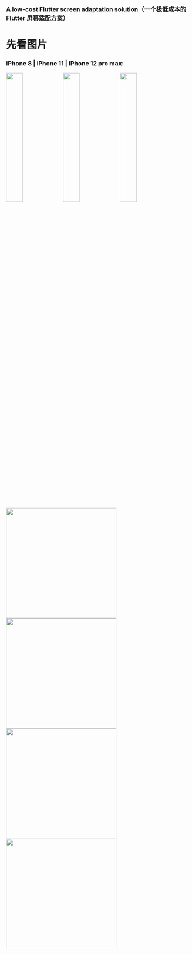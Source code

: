 ### A low-cost Flutter screen adaptation solution（一个极低成本的 Flutter 屏幕适配方案）
# 先看图片
###  iPhone 8 | iPhone 11 | iPhone 12 pro max:
<p>
   <img src="https://github.com/niezhiyang/flutter_autosize_screen/blob/master/art/iPhone%208.png?raw=true" width="30%" height="30%">
   <img src="https://github.com/niezhiyang/flutter_autosize_screen/blob/master/art/iPhone%2011.png?raw=true" width="30%" height="30%">
   <img src="https://github.com/niezhiyang/flutter_autosize_screen/blob/master/art/iPhone%2012.png?raw=true" width="30%" height="30%">
</p>
<img src="https://github.com/niezhiyang/flutter_autosize_screen/blob/master/art/iPhone%208.png?raw=true" width="300">
<img src="https://github.com/niezhiyang/flutter_autosize_screen/blob/master/art/iPhone%2011.png?raw=true" width="300">
<img src="https://github.com/niezhiyang/flutter_autosize_screen/blob/master/art/iPhone%2012.png?raw=true" width="300">
<img src="https://github.com/niezhiyang/flutter_autosize_screen/blob/master/art/iPad%20Air.png?raw=true" width="300">